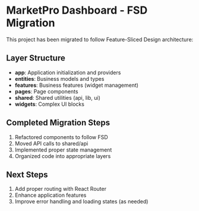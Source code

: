 # MarketPro Dashboard - FSD Migration

This project has been migrated to follow Feature-Sliced Design architecture:

## Layer Structure

- **app**: Application initialization and providers
- **entities**: Business models and types
- **features**: Business features (widget management)
- **pages**: Page components
- **shared**: Shared utilities (api, lib, ui)
- **widgets**: Complex UI blocks

## Completed Migration Steps

1. Refactored components to follow FSD
2. Moved API calls to shared/api
3. Implemented proper state management
4. Organized code into appropriate layers

## Next Steps

1. Add proper routing with React Router
2. Enhance application features
3. Improve error handling and loading states (as needed)
